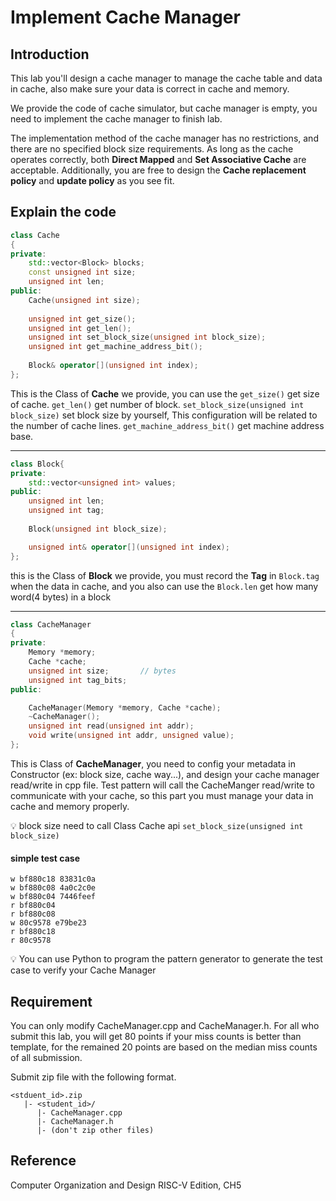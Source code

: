 # Implement Cache Manager

## Introduction
This lab you'll design a cache manager to manage the cache table and data in cache, also make sure your data is correct in cache and memory.

We provide the code of cache simulator, but cache manager is empty, you need to implement the cache manager to finish lab.

The implementation method of the cache manager has no restrictions, and there are no specified block size requirements. 
As long as the cache operates correctly, both **Direct Mapped** and **Set Associative Cache** are acceptable. 
Additionally, you are free to design the **Cache replacement policy** and **update policy** as you see fit.

 

## Explain the code
```cpp
class Cache
{
private:
    std::vector<Block> blocks;
    const unsigned int size;
    unsigned int len;
public:
    Cache(unsigned int size);   
    
    unsigned int get_size();
    unsigned int get_len();
    unsigned int set_block_size(unsigned int block_size);
    unsigned int get_machine_address_bit();
    
    Block& operator[](unsigned int index);
};
```
This is the Class of **Cache** we provide, you can use the
```get_size()```  get size of cache.
```get_len()```  get number of block.
```set_block_size(unsigned int block_size)```  set block size by yourself, This configuration will be related to the number of cache lines.
```get_machine_address_bit()``` get machine address base.

-----

```cpp
class Block{
private:
    std::vector<unsigned int> values;
public:
    unsigned int len;
    unsigned int tag;
    
    Block(unsigned int block_size);

    unsigned int& operator[](unsigned int index);
};
```
this is the Class of **Block** we provide, you must record the **Tag** in ```Block.tag``` when the data in cache, and you also can use the ```Block.len``` get how many word(4 bytes) in a block

-----

```cpp
class CacheManager
{
private:
    Memory *memory;
    Cache *cache;
    unsigned int size;       // bytes
    unsigned int tag_bits;
public:

    CacheManager(Memory *memory, Cache *cache);
    ~CacheManager();
    unsigned int read(unsigned int addr);
    void write(unsigned int addr, unsigned value);
};
```
This is Class of **CacheManager**, you need to config your metadata in Constructor (ex: block size, cache way...), and design your cache manager read/write in cpp file.
Test pattern will call the CacheManger read/write to communicate with your cache, so this part you must manage your data in cache and memory properly.


:bulb: block size need to call Class Cache api ```set_block_size(unsigned int block_size)```


#### simple test case
```
w bf880c18 83831c0a
w bf880c08 4a0c2c0e
w bf880c04 7446feef
r bf880c04
r bf880c08
w 80c9578 e79be23
r bf880c18
r 80c9578
```

:bulb: You can use Python to program the pattern generator to generate the test case to verify your Cache Manager

## Requirement
You can only modify CacheManager.cpp and CacheManager.h. For all who submit this lab, you will get 80 points if your miss counts is better than template, for the remained 20 points are based on the median miss counts of all submission.

Submit zip file with the following format.
```
<stduent_id>.zip
   |- <student_id>/
      |- CacheManager.cpp
      |- CacheManager.h
      |- (don't zip other files)
```

## Reference
Computer Organization and Design RISC-V Edition, CH5